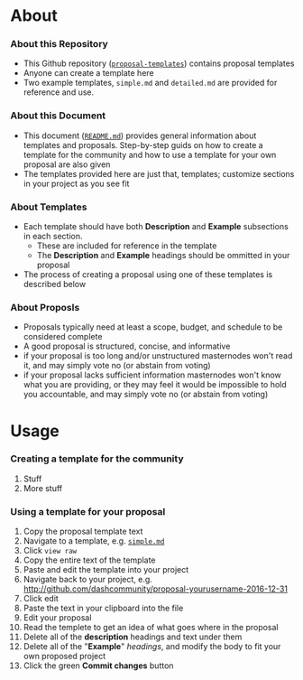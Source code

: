 # About

### About this Repository 
* This Github repository ([`proposal-templates`](https://github.com/dashcommunity/proposal-templates)) contains proposal templates
* Anyone can create a template here 
* Two example templates, `simple.md` and `detailed.md` are provided for reference and use. 

### About this Document
* This document ([`README.md`](https://github.com/dashcommunity/proposal-templates/blob/master/README.md)) provides general information about templates and proposals.  Step-by-step guids on how to create a template for the community and how to use a template for your own proposal are also given
* The templates provided here are just that, templates; customize sections in your project as you see fit

### About Templates
* Each template should have both **Description** and **Example** subsections in each section. 
  * These are included for reference in the template
  * The **Description** and **Example** headings should be ommitted in your proposal
* The process of creating a proposal using one of these templates is described below

### About Proposls
* Proposals typically need at least a scope, budget, and schedule to be considered complete
* A good proposal is structured, concise, and informative
 * if your proposal is too long and/or unstructured masternodes won't read it, and may simply vote no (or abstain from voting)
 * if your proposal lacks sufficient information masternodes won't know what you are providing, or they may feel it would be impossible to hold you accountable, and may simply vote no (or abstain from voting)

# Usage

### Creating a template for the community

1. Stuff
2. More stuff

### Using a template for your proposal

1. Copy the proposal template text
  1. Navigate to a template, e.g. [`simple.md`](https://github.com/dashcommunity/proposal-templates/simple)
  2. Click `view raw`
  3. Copy the entire text of the template
2. Paste and edit the template into your project
  1. Navigate back to your project, e.g. http://github.com/dashcommunity/proposal-yourusername-2016-12-31
  2. Click edit
  3. Paste the text in your clipboard into the file 
3. Edit your proposal
  1. Read the templete to get an idea of what goes where in the proposal
  2. Delete all of the **description** headings and text under them
  3. Delete all of the "**Example**" *headings*, and modify the body to fit your own proposed project
  4. Click the green **Commit changes** button
